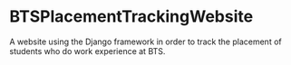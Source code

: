 # BTSPlacementTrackingWebsite
A website using the Django framework in order to track the placement of students who do work experience at BTS.
